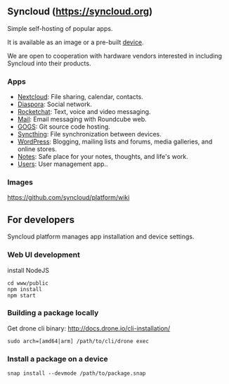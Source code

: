 ## Syncloud (https://syncloud.org)

Simple self-hosting of popular apps.

It is available as an image or a pre-built [device](https://shop.syncloud.org).

We are open to cooperation with hardware vendors interested in including Syncloud into their products.

### Apps

* [Nextcloud](https://nextcloud.com/): File sharing, calendar, contacts.
* [Diaspora](https://diasporafoundation.org/): Social network.
* [Rocketchat](https://rocket.chat/): Text, voice and video messaging.
* [Mail](https://roundcube.net/): Email messaging with Roundcube web.
* [GOGS](https://gogs.io/): Git source code hosting.
* [Syncthing](https://syncthing.net/): File synchronization between devices.
* [WordPress](https://wordpress.org/): Blogging, mailing lists and forums, media galleries, and online stores.
* [Notes](https://standardnotes.org/): Safe place for your notes, thoughts, and life's work.
* [Users](https://github.com/kakwa/ldapcherr/): User management app..

### Images

https://github.com/syncloud/platform/wiki

## For developers

Syncloud platform manages app installation and device settings.

### Web UI development

install NodeJS

````
cd www/public
npm install
npm start
````
### Building a package locally

Get drone cli binary: http://docs.drone.io/cli-installation/
````
sudo arch=[amd64|arm] /path/to/cli/drone exec
````

### Install a package on a device
````
snap install --devmode /path/to/package.snap


